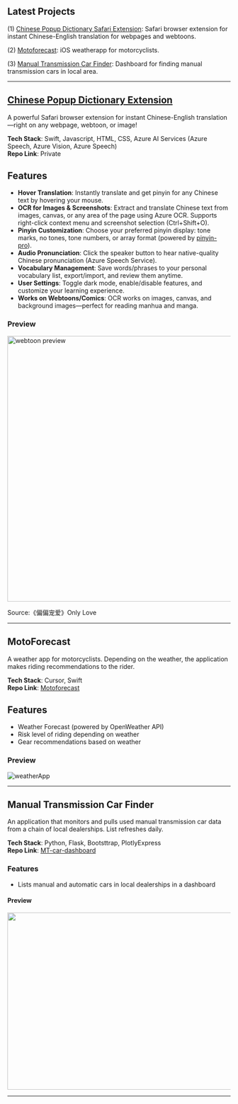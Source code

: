 ## Latest Projects

(1) [Chinese Popup Dictionary Safari Extension](#chinese_dict): Safari browser extension for instant Chinese-English translation for webpages and webtoons. <br />

(2) [Motoforecast](#motoforecast): iOS weatherapp for motorcyclists. <br />

(3) [Manual Transmission Car Finder](#mt_carfinder): Dashboard for finding manual transmission cars in local area. <br />

----

<a name="chinese_dict"></a>

## [Chinese Popup Dictionary Extension](#chinese_popup_dictionary_extension)

A powerful Safari browser extension for instant Chinese-English translation—right on any webpage, webtoon, or image! <br />

**Tech Stack**: Swift, Javascript, HTML, CSS, Azure AI Services (Azure Speech, Azure Vision, Azure Speech) <br />
**Repo Link**: Private

## Features

- **Hover Translation**: Instantly translate and get pinyin for any Chinese text by hovering your mouse.
- **OCR for Images & Screenshots**: Extract and translate Chinese text from images, canvas, or any area of the page using Azure OCR. Supports right-click context menu and screenshot selection (Ctrl+Shift+O).
- **Pinyin Customization**: Choose your preferred pinyin display: tone marks, no tones, tone numbers, or array format (powered by [pinyin-pro](https://pinyin-pro.cn/en/use/pinyin.html)).
- **Audio Pronunciation**: Click the speaker button to hear native-quality Chinese pronunciation (Azure Speech Service).
- **Vocabulary Management**: Save words/phrases to your personal vocabulary list, export/import, and review them anytime.
- **User Settings**: Toggle dark mode, enable/disable features, and customize your learning experience.
- **Works on Webtoons/Comics**: OCR works on images, canvas, and background images—perfect for reading manhua and manga.

### Preview

<img width="800" height="600" alt="webtoon preview" src="https://github.com/user-attachments/assets/428d16cf-b880-4eb0-b1a7-7252b7cf2317" />

<sm>Source:《偏偏宠爱》Only Love</sm>

----

<a name="motoforecast"></a>
## MotoForecast

A weather app for motorcyclists. Depending on the weather, the application makes riding recommendations to the rider. <br />

**Tech Stack**: Cursor, Swift <br />
**Repo Link**: [Motoforecast](https://github.com/imanisima/weather-motorcycle-ios-app/tree/master)

## Features
- Weather Forecast (powered by OpenWeather API)
- Risk level of riding depending on weather
- Gear recommendations based on weather

### Preview
![weatherApp](https://github.com/user-attachments/assets/7a42876e-8f83-45aa-b9ed-26b59fb1a83c)


-----

<a name="mt_carfinder"></a>
## Manual Transmission Car Finder

An application that monitors and pulls used manual transmission car data from a chain of local dealerships. List refreshes daily. <br />

**Tech Stack**: Python, Flask, Bootsttrap, PlotlyExpress <br />
**Repo Link**: [MT-car-dashboard](https://github.com/imanisima/MT-car-dashboard/tree/master)

### Features
- Lists manual and automatic cars in local dealerships in a dashboard 

#### Preview

<img src="https://github.com/Imanisima/ancira-car-dashboard/blob/master/mt_tracker_gif.gif" width="700" height="400" />

---
